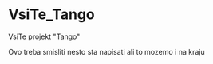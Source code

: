 VsiTe_Tango
===========

VsiTe projekt "Tango"

Ovo treba smisliti nesto sta napisati ali to mozemo i na kraju
